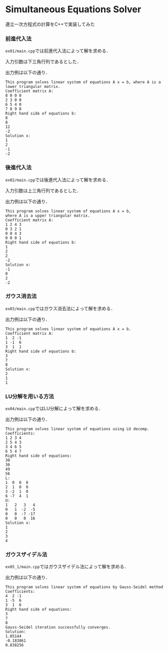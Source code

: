 # Simultaneous Equations Solver

連立一次方程式の計算をC++で実装してみた

### 前進代入法

`ex01/main.cpp`では前進代入法によって解を求める．

入力引数は下三角行列であるとした．

出力例は以下の通り．

```
This program solves linear system of equations A x = b, where A is a lower triangular matrix.
Coefficient matrix A:
8 0 0 0
2 3 0 0
6 5 4 0
7 8 9 8
Right hand side of equations b:
8
8
12
-2
Solution x:
1
2
-1
-2
```

### 後進代入法

`ex02/main.cpp`では後進代入法によって解を求める．

入力引数は上三角行列であるとした．

出力例は以下の通り．

```
This program solves linear system of equations A x = b, 
where A is a upper triangular matrix.
Coefficient matrix A:
1 2 4 3
0 3 2 1
0 0 4 3
0 0 0 1
Right hand side of equations b:
1
2
2
-2
Solution x:
-1
0
2
-2
```

### ガウス消去法

`ex03/main.cpp`ではガウス消去法によって解を求める．

出力例は以下の通り．

```
This program solves linear system of equations A x = b.
Coefficient matrix A:
1  2 -1
1 -1  6
3  1  1
Right hand side of equations b:
3
7
8
Solution x:
2
1
1

```

### LU分解を用いる方法

`ex04/main.cpp`ではLU分解によって解を求める．

出力例は以下の通り．

```
This program solves linear system of equations using LU decomp.
Coefficients:
1 2 3 4
2 5 4 3
3 4 6 5
6 5 4 7
Right hand side of equations:
30
36
49
56
L:
1  0  0  0
2  1  0  0
3 -2  1  0
6 -7  4  1
U:
1   2   3   4
0   1  -2  -5
0   0  -7 -17
0   0   0  16
Solution x:
1
2
3
4
```

### ガウスザイデル法

`ex05_1/main.cpp`ではガウスザイデル法によって解を求める．

出力例は以下の通り．

```
This program solves linear system of equations by Gauss-Seidel method
Coefficients:
4  2 -1
1 -5  6
3  1  6
Right hand side of equations:
3
7
8
Gauss-Seidel iteration successfully converges.
Solution:
1.05144
-0.183861
0.838256
```

